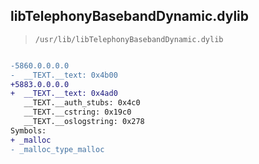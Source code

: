 ## libTelephonyBasebandDynamic.dylib

> `/usr/lib/libTelephonyBasebandDynamic.dylib`

```diff

-5860.0.0.0.0
-  __TEXT.__text: 0x4b00
+5883.0.0.0.0
+  __TEXT.__text: 0x4ad0
   __TEXT.__auth_stubs: 0x4c0
   __TEXT.__cstring: 0x19c0
   __TEXT.__oslogstring: 0x278
Symbols:
+ _malloc
- _malloc_type_malloc

```

